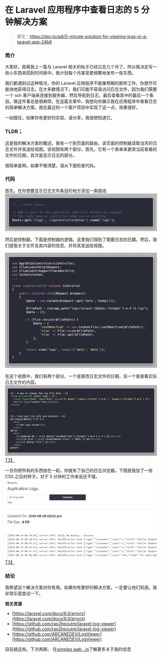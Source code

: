 # 在 Laravel 应用程序中查看日志的 5 分钟解决方案

> 原文：<https://dev.to/adi/5-minute-solution-for-viewing-logs-in-a-laravel-app-24b6>

### 简介

大家好，距离我上一篇与 Laravel 相关的帖子已经过去几个月了。所以我决定写一些小东西来回到时间表中。我计划每个月甚至更频繁地发布一些东西。

我们都遇到过这种情况，你的 Laravel 应用程序不能像预期的那样工作，你想尽可能快地获得日志。在大多数情况下，我们可能不容易访问日志文件，因为我们需要一个 ssh 客户端来连接到服务器，然后导航到日志，最后查看其中的最后一个条目。做这件事总是很麻烦。在这篇文章中，我想向你展示我在应用程序中查看日志的简单解决方案。我在最近的一个客户项目中实现了这一点，效果很好。

一如既往，如果你有更好的实现，请分享，我很想知道它。

### TLDR；

这是我的解决方案的概述。我有一个到页面的路由，该页面的控制器读取当天的日志文件并发送给视图。该视图有两个部分，首先，它有一个表单来更改当前查看的文件的日期，其次是显示日志的部分。

很简单是啊。如果不够清楚，请从下面检查代码。

### 代码

首先，在你想要显示日志文件条目的地方添加一条路线
[![Route file content](img/b8c55f9cc84930204ac75abf2037b27f.png)](https://res.cloudinary.com/practicaldev/image/fetch/s--TzLgWgnj--/c_limit%2Cf_auto%2Cfl_progressive%2Cq_auto%2Cw_880/https://i.imgur.com/hZ22Hcy.png)

然后是控制器，下面是控制器的逻辑。这里我们得到了需要日志的日期。然后，我们提取关于文件及其内容的信息，并将其发送给视图。

[![Controller file contents](img/2e2ec4d2f73edba3d55bd21e3561e460.png)](https://res.cloudinary.com/practicaldev/image/fetch/s--ESKrFc_3--/c_limit%2Cf_auto%2Cfl_progressive%2Cq_auto%2Cw_880/https://i.imgur.com/TDQp1QZ.png)

在这个视图中，我们有两个部分，一个是更改日志文件的日期，另一个是查看实际日志文件的内容。
[![View file contents](img/ca9b801b48890c7c83fc78d0c5e36ccf.png)T3】](https://res.cloudinary.com/practicaldev/image/fetch/s--B-GGAFpP--/c_limit%2Cf_auto%2Cfl_progressive%2Cq_auto%2Cw_880/https://i.imgur.com/AgfUdSi.png)

一旦你把所有的东西放在一起，你就有了自己的日志浏览器。下图是我加了一些 CSS 之后的样子。对于 5 分钟的工作来说还不错。
[![Final result](img/93c7d38bad38b98136e95a890c67216c.png)T3】](https://res.cloudinary.com/practicaldev/image/fetch/s--_cy2mvLU--/c_limit%2Cf_auto%2Cfl_progressive%2Cq_auto%2Cw_880/https://i.imgur.com/UhphURe.png)

### 结论

我希望这个解决方案对你有用。如果你有更好的解决方案，一定要让他们知道。我非常乐意尝试一下。

**相关资源**

*   [https://laravel.com/docs/6.0/errors](https://laravel.com/docs/6.0/errors)
*   [https://github.com/rap2hpoutre/laravel-log-viewer](https://github.com/rap2hpoutre/laravel-log-viewer)
*   [https://github.com/ARCANEDEV/LogViewer](https://github.com/ARCANEDEV/LogViewer)

目前就这些。下次再聊。
在[simples web . in](https://simplestweb.in/?utm_campaign=LCJobs-launch-article)了解更多关于我的信息